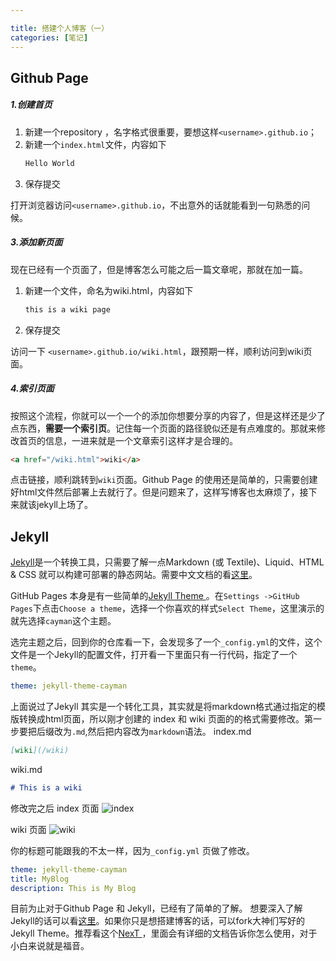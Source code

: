 ```yaml
---

title: 搭建个人博客（一）
categories: [笔记]
---
```


## Github Page
##### 1.创建首页
1. 新建一个repository ，名字格式很重要，要想这样`<username>.github.io`；
2. 新建一个`index.html`文件，内容如下
    ```html
    Hello World
    ```
3. 保存提交

打开浏览器访问`<username>.github.io`，不出意外的话就能看到一句熟悉的问候。

##### 3.添加新页面
现在已经有一个页面了，但是博客怎么可能之后一篇文章呢，那就在加一篇。
  1. 新建一个文件，命名为wiki.html，内容如下
      ```html
      this is a wiki page
      ```
  2. 保存提交

访问一下 `<username>.github.io/wiki.html`，跟预期一样，顺利访问到wiki页面。

##### 4.索引页面
按照这个流程，你就可以一个一个的添加你想要分享的内容了，但是这样还是少了点东西，**需要一个索引页**。记住每一个页面的路径貌似还是有点难度的。那就来修改首页的信息，一进来就是一个文章索引这样才是合理的。

```html
<a href="/wiki.html">wiki</a>
```

点击链接，顺利跳转到`wiki`页面。Github Page 的使用还是简单的，只需要创建好html文件然后部署上去就行了。但是问题来了，这样写博客也太麻烦了，接下来就该jekyll上场了。


## Jekyll
[Jekyll](http://jekyllrb.com)是一个转换工具，只需要了解一点Markdown (或 Textile)、Liquid、HTML & CSS 就可以构建可部署的静态网站。需要中文文档的看[这里](http://jekyll.com.cn)。

GitHub Pages 本身是有一些简单的[Jekyll Theme ](https://help.github.com/articles/creating-a-github-pages-site-with-the-jekyll-theme-chooser/)。在`Settings ->GitHub Pages`下点击`Choose a theme`，选择一个你喜欢的样式`Select Theme`，这里演示的就先选择`cayman`这个主题。

选完主题之后，回到你的仓库看一下，会发现多了一个`_config.yml`的文件，这个文件是一个Jekyll的配置文件，打开看一下里面只有一行代码，指定了一个`theme`。
```yml
theme: jekyll-theme-cayman
```

上面说过了Jekyll 其实是一个转化工具，其实就是将markdown格式通过指定的模版转换成html页面，所以刚才创建的 index 和 wiki 页面的的格式需要修改。第一步要把后缀改为`.md`,然后把内容改为`markdown`语法。
index.md  
```markdown
[wiki](/wiki)
```

wiki.md  
```markdown
# This is a wiki
```

修改完之后
index 页面
![index](/assets/images/person-blog/list-index.png)

wiki 页面
![wiki](/assets/images/person-blog/wiki-show.png)

你的标题可能跟我的不太一样，因为`_config.yml` 页做了修改。

```yml
theme: jekyll-theme-cayman
title: MyBlog
description: This is My Blog
```

目前为止对于Github Page 和 Jekyll，已经有了简单的了解。
想要深入了解Jekyll的话可以看[这里](http://jekyll.com.cn)。如果你只是想搭建博客的话，可以fork大神们写好的Jekyll Theme。推荐看这个[NexT
](http://theme-next.simpleyyt.com)，里面会有详细的文档告诉你怎么使用，对于小白来说就是福音。
